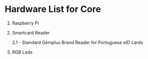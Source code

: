 # Hardware List for Core

1. Raspberry Pi
2. Smartcard Reader

    2.1 - Standard Gemplus Brand Reader for Portuguese eID cards
3. RGB Leds
